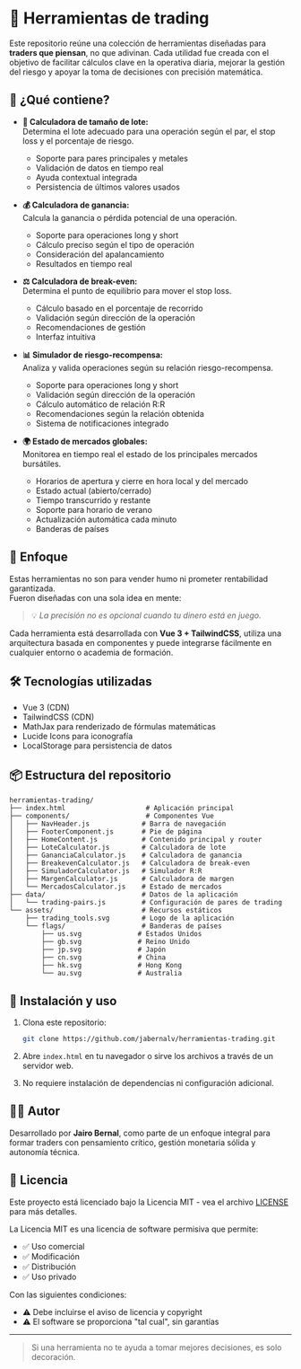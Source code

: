 # 🧠 Herramientas de trading

Este repositorio reúne una colección de herramientas diseñadas para **traders que piensan**, no que adivinan. Cada utilidad fue creada con el objetivo de facilitar cálculos clave en la operativa diaria, mejorar la gestión del riesgo y apoyar la toma de decisiones con precisión matemática.

## 🚀 ¿Qué contiene?

- **📏 Calculadora de tamaño de lote:**  
  Determina el lote adecuado para una operación según el par, el stop loss y el porcentaje de riesgo.

  - Soporte para pares principales y metales
  - Validación de datos en tiempo real
  - Ayuda contextual integrada
  - Persistencia de últimos valores usados

- **💰 Calculadora de ganancia:**  
  Calcula la ganancia o pérdida potencial de una operación.

  - Soporte para operaciones long y short
  - Cálculo preciso según el tipo de operación
  - Consideración del apalancamiento
  - Resultados en tiempo real

- **⚖️ Calculadora de break-even:**  
  Determina el punto de equilibrio para mover el stop loss.

  - Cálculo basado en el porcentaje de recorrido
  - Validación según dirección de la operación
  - Recomendaciones de gestión
  - Interfaz intuitiva

- **📊 Simulador de riesgo-recompensa:**  
  Analiza y valida operaciones según su relación riesgo-recompensa.

  - Soporte para operaciones long y short
  - Validación según dirección de la operación
  - Cálculo automático de relación R:R
  - Recomendaciones según la relación obtenida
  - Sistema de notificaciones integrado

- **🌍 Estado de mercados globales:**  
  Monitorea en tiempo real el estado de los principales mercados bursátiles.
  - Horarios de apertura y cierre en hora local y del mercado
  - Estado actual (abierto/cerrado)
  - Tiempo transcurrido y restante
  - Soporte para horario de verano
  - Actualización automática cada minuto
  - Banderas de países

## 🎯 Enfoque

Estas herramientas no son para vender humo ni prometer rentabilidad garantizada.  
Fueron diseñadas con una sola idea en mente:

> 💡 _La precisión no es opcional cuando tu dinero está en juego._

Cada herramienta está desarrollada con **Vue 3 + TailwindCSS**, utiliza una arquitectura basada en componentes y puede integrarse fácilmente en cualquier entorno o academia de formación.

## 🛠️ Tecnologías utilizadas

- Vue 3 (CDN)
- TailwindCSS (CDN)
- MathJax para renderizado de fórmulas matemáticas
- Lucide Icons para iconografía
- LocalStorage para persistencia de datos

## 📦 Estructura del repositorio

```
herramientas-trading/
├── index.html                    # Aplicación principal
├── components/                   # Componentes Vue
│   ├── NavHeader.js             # Barra de navegación
│   ├── FooterComponent.js       # Pie de página
│   ├── HomeContent.js           # Contenido principal y router
│   ├── LoteCalculator.js        # Calculadora de lote
│   ├── GananciaCalculator.js    # Calculadora de ganancia
│   ├── BreakevenCalculator.js   # Calculadora de break-even
│   ├── SimuladorCalculator.js   # Simulador R:R
│   ├── MargenCalculator.js      # Calculadora de margen
│   └── MercadosCalculator.js    # Estado de mercados
├── data/                        # Datos de la aplicación
│   └── trading-pairs.js         # Configuración de pares de trading
└── assets/                      # Recursos estáticos
    ├── trading_tools.svg        # Logo de la aplicación
    └── flags/                   # Banderas de países
        ├── us.svg              # Estados Unidos
        ├── gb.svg              # Reino Unido
        ├── jp.svg              # Japón
        ├── cn.svg              # China
        ├── hk.svg              # Hong Kong
        └── au.svg              # Australia
```

## 🚀 Instalación y uso

1. Clona este repositorio:

   ```bash
   git clone https://github.com/jabernalv/herramientas-trading.git
   ```

2. Abre `index.html` en tu navegador o sirve los archivos a través de un servidor web.

3. No requiere instalación de dependencias ni configuración adicional.

## 👨‍💻 Autor

Desarrollado por **Jairo Bernal**, como parte de un enfoque integral para formar traders con pensamiento crítico, gestión monetaria sólida y autonomía técnica.

## 📄 Licencia

Este proyecto está licenciado bajo la Licencia MIT - vea el archivo [LICENSE](LICENSE) para más detalles.

La Licencia MIT es una licencia de software permisiva que permite:

- ✅ Uso comercial
- ✅ Modificación
- ✅ Distribución
- ✅ Uso privado

Con las siguientes condiciones:

- ⚠️ Debe incluirse el aviso de licencia y copyright
- ⚠️ El software se proporciona "tal cual", sin garantías

---

> Si una herramienta no te ayuda a tomar mejores decisiones, es solo decoración.
